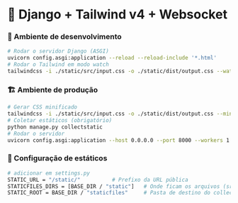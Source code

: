 # 🚀 Django + Tailwind v4 + Websocket

### 🔧 Ambiente de desenvolvimento

```bash
# Rodar o servidor Django (ASGI)
uvicorn config.asgi:application --reload --reload-include '*.html'
# Rodar o Tailwind em modo watch
tailwindcss -i ./static/src/input.css -o ./static/dist/output.css --watch
```

### 🏗️ Ambiente de produção
```bash
# Gerar CSS minificado
tailwindcss -i ./static/src/input.css -o ./static/dist/output.css --minify
# Coletar estáticos (obrigatório) 
python manage.py collectstatic
# Rodar o servidor
uvicorn config.asgi:application --host 0.0.0.0 --port 8000 --workers 1
```
### 📂 Configuração de estáticos

```bash
# adicionar em settings.py
STATIC_URL = "/static/"          # Prefixo da URL pública
STATICFILES_DIRS = [BASE_DIR / "static"]   # Onde ficam os arquivos (src, dist, etc.)
STATIC_ROOT = BASE_DIR / "staticfiles"     # Pasta de destino do collectstatic
```